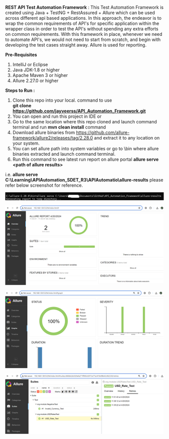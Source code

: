 **REST API Test Automation Framework** : 
This Test Automation Framework is created using Java + TestNG + RestAssured + Allure which can be used across different api based applications. In this approach, 
the endeavor is to wrap the common requirements of API's for specific application within the wrapper class in order to test the API's without spending 
any extra efforts on common requirements. With this framework in place, whenever we need to automate API's, we would not need to start from scratch, 
and begin with developing the test cases straight away.
Allure is used for reporting.

**Pre-Requisites**
 1) IntelliJ or Eclipse
 2) Java JDK-1.8 or higher
 3) Apache Maven 3 or higher
 4) Allure 2.27.0 or higher 

**Steps to Run :**
1) Clone this repo into your local. command to use  
**git clone https://github.com/jayveerss/API_Automation_Framework.git**
2) You can open and run this project in IDE or 
3) Go to the same location where this repo cloned and launch command terminal and run **mvn clean install** command
4) Download allure binaries from https://github.com/allure-framework/allure2/releases/tag/2.28.0
and extract it to any location on your system.
5) You can set allure path into system variables or go to \bin where allure binaries extracted and launch command terminal.
6) Run this command to see latest run report on allure portal
   **allure serve \<path of allure results>**

i.e. **allure serve C:\Learning\APIAutomation_SDET_R3\APIAutomatio\allure-results**
please refer below screenshot for reference.

![img_4.png](img_4.png)

![img.png](img.png)

![img_1.png](img_1.png)

![img_2.png](img_2.png)

